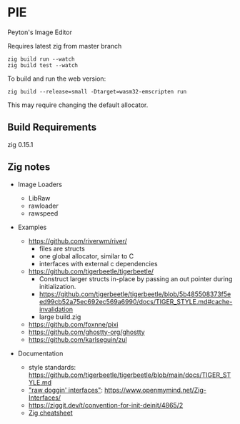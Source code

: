# PIE

Peyton's Image Editor

Requires latest zig from master branch

```
zig build run --watch
zig build test --watch
```

To build and run the web version:

`zig build --release=small -Dtarget=wasm32-emscripten run`

This may require changing the default allocator.

## Build Requirements

zig 0.15.1

## Zig notes

- Image Loaders

  - LibRaw
  - rawloader
  - rawspeed

- Examples

  - https://github.com/riverwm/river/
    - files are structs
    - one global allocator, similar to C
    - interfaces with external c dependencies
  - https://github.com/tigerbeetle/tigerbeetle/
    - Construct larger structs in-place by passing an out pointer during initialization.
    - https://github.com/tigerbeetle/tigerbeetle/blob/5b485508373f5eed99cb52a75ec692ec569a6990/docs/TIGER_STYLE.md#cache-invalidation
    - large build.zig
  - https://github.com/foxnne/pixi
  - https://github.com/ghostty-org/ghostty
  - https://github.com/karlseguin/zul

- Documentation
  - style standards: https://github.com/tigerbeetle/tigerbeetle/blob/main/docs/TIGER_STYLE.md
  - ["raw doggin' interfaces"](https://www.youtube.com/watch?v=ZOllg8C3ows): https://www.openmymind.net/Zig-Interfaces/
  - https://ziggit.dev/t/convention-for-init-deinit/4865/2
  - [Zig cheatsheet](https://gist.github.com/jdmichaud/b75ee234bfa87283a6337e06a3b70767)
